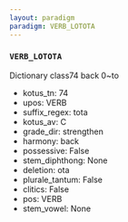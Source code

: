 ```yaml
---
layout: paradigm
paradigm: VERB_LOTOTA
---
```

### ` VERB_LOTOTA `

Dictionary class74 back 0~to
* kotus_tn: 74
* upos: VERB
* suffix_regex: tota
* kotus_av: C
* grade_dir: strengthen
* harmony: back
* possessive: False
* stem_diphthong: None
* deletion: ota
* plurale_tantum: False
* clitics: False
* pos: VERB
* stem_vowel: None
